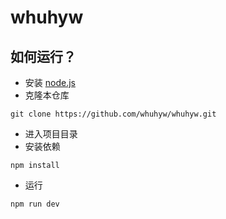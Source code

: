 # whuhyw
## 如何运行？
- 安装 [node.js](https://nodejs.org/zh-cn/)
- 克隆本仓库 
```
git clone https://github.com/whuhyw/whuhyw.git
```
- 进入项目目录
- 安装依赖
```
npm install
```
- 运行
```
npm run dev
```
